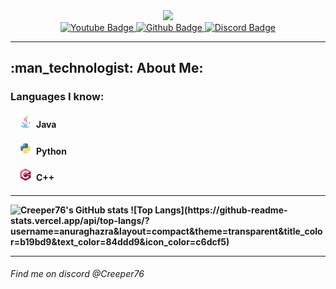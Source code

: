 <div align="center">
  <img src="./assets/BannerRounded100px.png"/>
</div>
<div id="badges" align="center">
  <a href="https://www.youtube.com/@Creeper7689/">
    <img src="https://img.shields.io/badge/YouTube-red?style=for-the-badge&logo=youtube&logoColor=white" alt="Youtube Badge"/>
  </a>
  <a href="https://www.github.com/Creeper76">
    <img src="https://img.shields.io/badge/Github-gray?style=for-the-badge&logo=github&logoColor=white" alt="Github Badge"/>
  </a>
  <a href="https://github.com/Creeper76#find-me-on-discord-creeper76">
    <img src="https://img.shields.io/badge/Discord-blue?style=for-the-badge&logo=discord&logoColor=white" alt="Discord Badge"/>
  </a>
</div>

---

<h2>:man_technologist: About Me: </h2>
<h3>Languages I know: </h3>
<h4>   <img src="./assets/java-icon.svg" width="20" height="20"> Java<h4>
<h4>   <img src="./assets/python-icon.svg" width="20" height="20"> Python<h4>
<h4>   <img src="./assets/cplusplus-icon.svg" width="20" height="20"> C++<h4>

---

<img src="https://github-readme-stats.vercel.app/api?username=creeper76&show_icons=true&theme=transparent&title_color=b19bd9&text_color=84ddd9&icon_color=c6dcf5" alt="Creeper76's GitHub stats">
![Top Langs](https://github-readme-stats.vercel.app/api/top-langs/?username=anuraghazra&layout=compact&theme=transparent&title_color=b19bd9&text_color=84ddd9&icon_color=c6dcf5)

---

<h6>Find me on discord @Creeper76</h6>

<!--
**Creeper76/creeper76** is a ✨ _special_ ✨ repository because its `README.md` (this file) appears on your GitHub profile.

Here are some ideas to get you started:

- 🔭 I’m currently working on ...
- 🌱 I’m currently learning ...
- 👯 I’m looking to collaborate on ...
- 🤔 I’m looking for help with ...
- 💬 Ask me about ...
- 📫 How to reach me: ...
- 😄 Pronouns: ...
- ⚡ Fun fact: ...
-->
